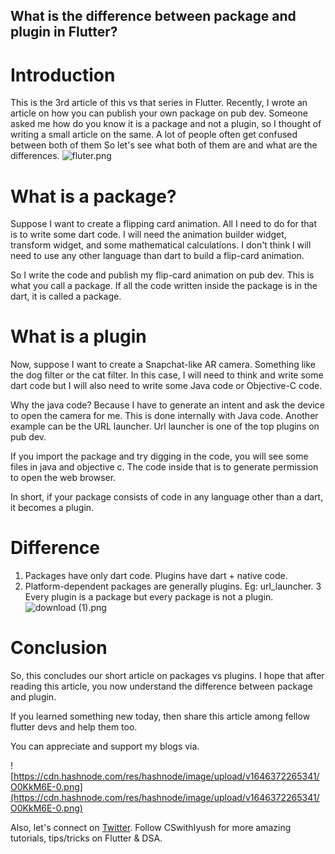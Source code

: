 ## What is the difference between package and plugin in Flutter?

# Introduction
This is the 3rd article of this vs that series in Flutter. Recently, I wrote an article on how you can publish your own package on pub dev. Someone asked me how do you know it is a package and not a plugin, so I thought of writing a small article on the same. A lot of people often get confused between both of them So let's see what both of them are and what are the differences.
![fluter.png](https://cdn.hashnode.com/res/hashnode/image/upload/v1647150384835/BaE5MTpqm.png)

# What is a package?
Suppose I want to create a flipping card animation. All I need to do for that is to write some dart code. I will need the animation builder widget, transform widget, and some mathematical calculations. I don't think I will need to use any other language than dart to build a flip-card animation. 

So I write the code and publish my flip-card animation on pub dev. This is what you call a package. If all the code written inside the package is in the dart, it is called a package.

# What is a plugin
Now, suppose I want to create a Snapchat-like AR camera. Something like the dog filter or the cat filter. In this case, I will need to think and write some dart code but I will also need to write some Java code or Objective-C code. 

Why the java code? Because I have to generate an intent and ask the device to open the camera for me. This is done internally with Java code. Another example can be the URL launcher. Url launcher is one of the top plugins on pub dev. 

If you import the package and try digging in the code, you will see some files in java and objective c. The code inside that is to generate permission to open the web browser.

In short, if your package consists of code in any language other than a dart, it becomes a plugin. 

# Difference

1. Packages have only dart code. Plugins have dart + native code.
2. Platform-dependent packages are generally plugins. Eg: url_launcher.
3 Every plugin is a package but every package is not a plugin.
![download (1).png](https://cdn.hashnode.com/res/hashnode/image/upload/v1647150367788/-HoGkYlw4.png)

# Conclusion
So, this concludes our short article on packages vs plugins. I hope that after reading this article, you now understand the difference between package and plugin.

 If you learned something new today, then share this article among fellow flutter devs and help them too.

You can appreciate and support my blogs via.

![https://cdn.hashnode.com/res/hashnode/image/upload/v1646372265341/O0KkM6E-0.png](https://cdn.hashnode.com/res/hashnode/image/upload/v1646372265341/O0KkM6E-0.png)

Also, let's connect on [Twitter](https://twitter.com/Iyush004). Follow CSwithIyush for more amazing tutorials, tips/tricks on Flutter & DSA.